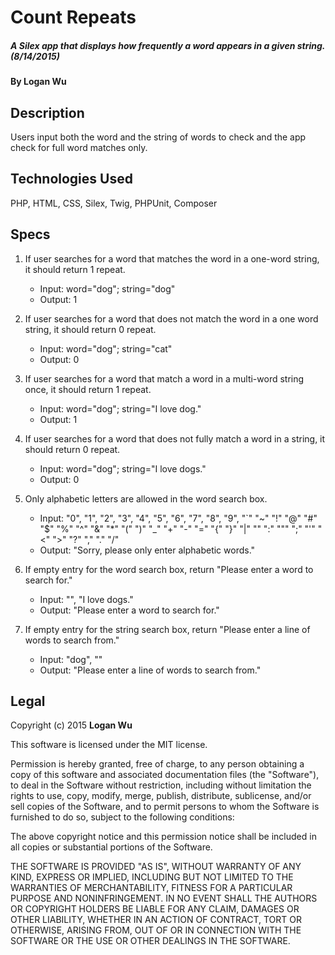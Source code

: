 # Count Repeats

##### A Silex app that displays how frequently a word appears in a given string. (8/14/2015)

#### By Logan Wu

## Description
Users input both the word and the string of words to check and the app check for full word matches only.

## Technologies Used

PHP, HTML, CSS, Silex, Twig, PHPUnit, Composer

## Specs

1. If user searches for a word that matches the word in a one-word string, it should return 1 repeat.
    * Input: word="dog"; string="dog"
    * Output: 1

2. If user searches for a word that does not match the word in a one word string, it should return 0 repeat.
    * Input: word="dog"; string="cat"
    * Output: 0

3. If user searches for a word that match a word in a multi-word string once, it should return 1 repeat.
    * Input: word="dog"; string="I love dog."
    * Output: 1

3. If user searches for a word that does not fully match a word in a string, it should return 0 repeat.
    * Input: word="dog"; string="I love dogs."
    * Output: 0

4. Only alphabetic letters are allowed in the word search box.
    * Input: "0", "1", "2", "3", "4", "5", "6", "7", "8", "9", "`" "~" "!" "@" "#" "$" "%" "^" "&" "*" "(" ")" "_" "+" "-" "=" "{" "}" "|" "\" ":" """ ";" "'" "<" ">" "?" "," "." "/"
    * Output: "Sorry, please only enter alphabetic words."

5. If empty entry for the word search box, return "Please enter a word to search for."
    * Input: "", "I love dogs."
    * Output: "Please enter a word to search for."

6. If empty entry for the string search box, return "Please enter a line of words to search from."
    * Input: "dog", ""
    * Output: "Please enter a line of words to search from."

## Legal

Copyright (c) 2015 **Logan Wu**

This software is licensed under the MIT license.

Permission is hereby granted, free of charge, to any person obtaining a copy of this software and associated documentation files (the "Software"), to deal in the Software without restriction, including without limitation the rights to use, copy, modify, merge, publish, distribute, sublicense, and/or sell copies of the Software, and to permit persons to whom the Software is furnished to do so, subject to the following conditions:

The above copyright notice and this permission notice shall be included in all copies or substantial portions of the Software.

THE SOFTWARE IS PROVIDED "AS IS", WITHOUT WARRANTY OF ANY KIND, EXPRESS OR IMPLIED, INCLUDING BUT NOT LIMITED TO THE WARRANTIES OF MERCHANTABILITY, FITNESS FOR A PARTICULAR PURPOSE AND NONINFRINGEMENT. IN NO EVENT SHALL THE AUTHORS OR COPYRIGHT HOLDERS BE LIABLE FOR ANY CLAIM, DAMAGES OR OTHER LIABILITY, WHETHER IN AN ACTION OF CONTRACT, TORT OR OTHERWISE, ARISING FROM, OUT OF OR IN CONNECTION WITH THE SOFTWARE OR THE USE OR OTHER DEALINGS IN THE SOFTWARE.
